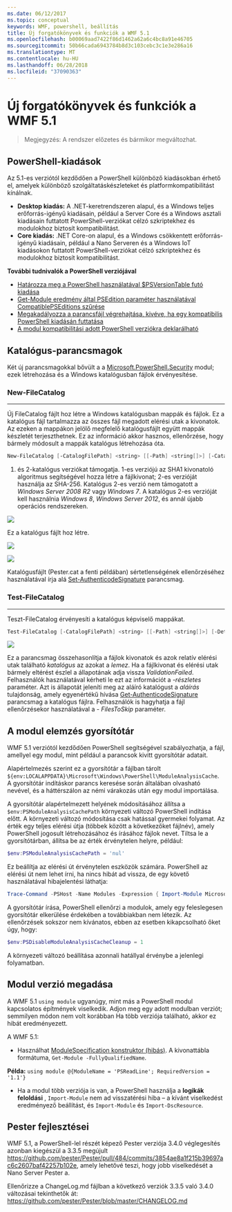 ```yaml
---
ms.date: 06/12/2017
ms.topic: conceptual
keywords: WMF, powershell, beállítás
title: Új forgatókönyvek és funkciók a WMF 5.1
ms.openlocfilehash: b00069aad7422f86d1462a62a6c4bc8a91e46705
ms.sourcegitcommit: 50b66cada6943784b8d3c103cebc3c1e3e286a16
ms.translationtype: MT
ms.contentlocale: hu-HU
ms.lasthandoff: 06/28/2018
ms.locfileid: "37090363"
---
```

# <a name="new-scenarios-and-features-in-wmf-51"></a>Új forgatókönyvek és funkciók a WMF 5.1

> Megjegyzés: A rendszer előzetes és bármikor megváltozhat.

## <a name="powershell-editions"></a>PowerShell-kiadások

Az 5.1-es verziótól kezdődően a PowerShell különböző kiadásokban érhető el, amelyek különböző szolgáltatáskészleteket és platformkompatibilitást kínálnak.

- **Desktop kiadás:** A .NET-keretrendszeren alapul, és a Windows teljes erőforrás-igényű kiadásain, például a Server Core és a Windows asztali kiadásain futtatott PowerShell-verziókat célzó szkriptekhez és modulokhoz biztosít kompatibilitást.
- **Core kiadás:** .NET Core-on alapul, és a Windows csökkentett erőforrás-igényű kiadásain, például a Nano Serveren és a Windows IoT kiadásokon futtatott PowerShell-verziókat célzó szkriptekhez és modulokhoz biztosít kompatibilitást.

**További tudnivalók a PowerShell verziójával**

- [Határozza meg a PowerShell használatával $PSVersionTable futó kiadása](/powershell/module/microsoft.powershell.core/about/about_automatic_variables)
- [Get-Module eredmény által PSEdition paraméter használatával CompatiblePSEditions szűrése](/powershell/module/microsoft.powershell.core/get-module)
- [Megakadályozza a parancsfájl végrehajtása, kivéve, ha egy kompatibilis PowerShell kiadásán futtatása](/powershell/gallery/concepts/script-psedition-support)
- [A modul kompatibilitási adott PowerShell verziókra deklarálható](/powershell/gallery/concepts/module-psedition-support)

## <a name="catalog-cmdlets"></a>Katalógus-parancsmagok

Két új parancsmagokkal bővült a a [Microsoft.PowerShell.Security](/powershell/module/microsoft.powershell.security) modul; ezek létrehozása és a Windows katalógusban fájlok érvényesítése.

### <a name="new-filecatalog"></a>New-FileCatalog
--------------------------------

Új FileCatalog fájlt hoz létre a Windows katalógusban mappák és fájlok.
Ez a katalógus fájl tartalmazza az összes fájl megadott elérési utak a kivonatok.
Az ezeken a mappákon jelölő megfelelő katalógusfájlt együtt mappák készletét terjeszthetnek.
Ez az információ akkor hasznos, ellenőrzése, hogy bármely módosult a mappák katalógus létrehozása óta.

```powershell
New-FileCatalog [-CatalogFilePath] <string> [[-Path] <string[]>] [-CatalogVersion <int>] [-WhatIf] [-Confirm] [<CommonParameters>]
```

1. és 2-katalógus verziókat támogatja.
1-es verziójú az SHA1 kivonatoló algoritmus segítségével hozza létre a fájlkivonat; 2-es verzióját használja az SHA-256.
Katalógus 2-es verzió nem támogatott a *Windows Server 2008 R2* vagy *Windows 7*.
A katalógus 2-es verzióját kell használnia *Windows 8*, *Windows Server 2012*, és annál újabb operációs rendszereken.

![](../images/NewFileCatalog.jpg)

Ez a katalógus fájlt hoz létre.

![](../images/CatalogFile1.jpg)

![](../images/CatalogFile2.jpg)

Katalógusfájlt (Pester.cat a fenti példában) sértetlenségének ellenőrzéséhez használatával írja alá [Set-AuthenticodeSignature](/powershell/module/Microsoft.PowerShell.Security/Set-AuthenticodeSignature) parancsmag.

### <a name="test-filecatalog"></a>Test-FileCatalog
--------------------------------

Teszt-FileCatalog érvényesíti a katalógus képviselő mappákat.

```powershell
Test-FileCatalog [-CatalogFilePath] <string> [[-Path] <string[]>] [-Detailed] [-FilesToSkip <string[]>] [-WhatIf] [-Confirm] [<CommonParameters>]
```

![](../images/TestFileCatalog.jpg)

Ez a parancsmag összehasonlítja a fájlok kivonatok és azok relatív elérési utak található *katalógus* az azokat a *lemez*.
Ha a fájlkivonat és elérési utak bármely eltérést észlel a állapotának adja vissza *ValidationFailed*.
Felhasználók használatával kérheti le ezt az információt a *-részletes* paraméter.
Azt is állapotát jeleníti meg az aláíró katalógust a *aláírás* tulajdonság, amely egyenértékű hívása [Get-AuthenticodeSignature](/powershell/module/Microsoft.PowerShell.Security/Get-AuthenticodeSignature) parancsmag a katalógus fájlra.
Felhasználók is hagyhatja a fájl ellenőrzésekor használatával a *- FilesToSkip* paraméter.

## <a name="module-analysis-cache"></a>A modul elemzés gyorsítótár

WMF 5.1 verziótól kezdődően PowerShell segítségével szabályozhatja, a fájl, amellyel egy modul, mint például a parancsok kivitt gyorsítótár adatait.

Alapértelmezés szerint ez a gyorsítótár a fájlban tárolt `${env:LOCALAPPDATA}\Microsoft\Windows\PowerShell\ModuleAnalysisCache`.
A gyorsítótár indításkor parancs keresése során általában olvasható nevével, és a háttérszálon az némi várakozás után egy modul importálása.

A gyorsítótár alapértelmezett helyének módosításához állítsa a `$env:PSModuleAnalysisCachePath` környezeti változó PowerShell indítása előtt.
A környezeti változó módosítása csak hatással gyermekei folyamat.
Az érték egy teljes elérési útja (többek között a következőket fájlnév), amely PowerShell jogosult létrehozásához és írásához fájlok nevet.
Tiltsa le a gyorsítótárban, állítsa be az érték érvénytelen helyre, például:

```powershell
$env:PSModuleAnalysisCachePath = 'nul'
```

Ez beállítja az elérési út érvénytelen eszközök számára.
PowerShell az elérési út nem lehet írni, ha nincs hibát ad vissza, de egy követő használatával hibajelentési láthatja:

```powershell
Trace-Command -PSHost -Name Modules -Expression { Import-Module Microsoft.PowerShell.Management -Force }
```

A gyorsítótár írása, PowerShell ellenőrzi a modulok, amely egy feleslegesen gyorsítótár elkerülése érdekében a továbbiakban nem létezik.
Az ellenőrzések sokszor nem kívánatos, ebben az esetben kikapcsolható őket úgy, hogy:

```powershell
$env:PSDisableModuleAnalysisCacheCleanup = 1
```

A környezeti változó beállítása azonnali hatállyal érvénybe a jelenlegi folyamatban.

## <a name="specifying-module-version"></a>Modul verzió megadása

A WMF 5.1 `using module` ugyanúgy, mint más a PowerShell modul kapcsolatos építmények viselkedik.
Adjon meg egy adott modulban verziót; semmilyen módon nem volt korábban Ha több verziója található, akkor ez hibát eredményezett.

A WMF 5.1:

- Használhat [ModuleSpecification konstruktor (hibás)](/dotnet/api/microsoft.powershell.commands.modulespecification.-ctor?view=powershellsdk-1.1.0#Microsoft_PowerShell_Commands_ModuleSpecification__ctor_System_Collections_Hashtable_).
A kivonattábla formátuma, `Get-Module -FullyQualifiedName`.

**Példa:** `using module @{ModuleName = 'PSReadLine'; RequiredVersion = '1.1'}`

- Ha a modul több verziója is van, a PowerShell használja a **logikák feloldási** , `Import-Module` nem ad visszatérési hiba – a kívánt viselkedést eredményező beállítást, és `Import-Module` és `Import-DscResource`.

## <a name="improvements-to-pester"></a>Pester fejlesztései

WMF 5.1, a PowerShell-lel részét képező Pester verziója 3.4.0 véglegesítés azonban kiegészül a 3.3.5 megújult https://github.com/pester/Pester/pull/484/commits/3854ae8a1f215b39697ac6c2607baf42257b102e, amely lehetővé teszi, hogy jobb viselkedését a Nano Server Pester a.

Ellenőrizze a ChangeLog.md fájlban a következő verziók 3.3.5 való 3.4.0 változásai tekinthetők át: https://github.com/pester/Pester/blob/master/CHANGELOG.md
